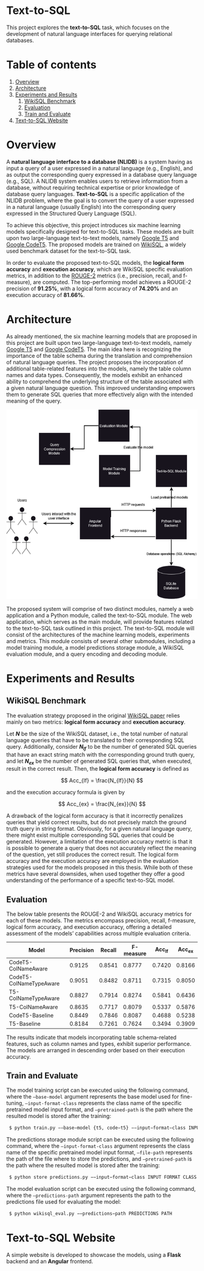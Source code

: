 # Text-to-SQL
This project explores the **text-to-SQL** task, which focuses on the development of natural language interfaces for querying relational databases.

# Table of contents
1. [Overview](#overview)
2. [Architecture](#architecture)
3. [Experiments and Results](#experiments_results)
    1. [WikiSQL Benchmark](#wikisql_benchmark)
    2. [Evaluation](#evaluation)
    3. [Train and Evaluate](#train_evaluate)
4. [Text-to-SQL Website](#website)

# Overview <a name="overview"></a>

A **natural language interface to a database (NLIDB)** is a system having as input a query of a user expressed in a natural language (e.g., English), and as output the 
corresponding query expressed in a database query language (e.g., SQL). A NLIDB system enables users to retrieve information from a database, without requiring technical 
expertise or prior knowledge of database query languages. **Text-to-SQL** is a specific application of the NLIDB problem, where the goal is to convert the query of a user 
expressed in a natural language (usually English) into the corresponding query expressed in the Structured Query Language (SQL).

To achieve this objective, this project introduces six machine learning models specifically designed for text-to-SQL tasks. These models are built upon two large-language 
text-to-text models, namely [Google T5](https://arxiv.org/abs/1910.10683) and [Google CodeT5](https://arxiv.org/pdf/2109.00859.pdf). The proposed models are trained on 
[WikiSQL](https://github.com/salesforce/WikiSQL), a widely used benchmark dataset for the text-to-SQL task.

In order to evaluate the proposed text-to-SQL models, the **logical form accuracy** and **execution accuracy**, which are WikiSQL specific evaluation metrics, in addition to the 
[ROUGE-2](https://www.researchgate.net/publication/224890821_ROUGE_A_Package_for_Automatic_Evaluation_of_summaries) metrics (i.e., precision, recall, and f-measure), are 
computed. The top-performing model achieves a ROUGE-2 precision of **91.25%**, with a logical form accuracy of **74.20%** and an execution accuracy of **81.66%**.

# Architecture <a name="architecture"></a>

As already mentioned, the six machine learning models that are proposed in this project are built upon two large-language text-to-text models, namely [Google T5](https://arxiv.org/abs/1910.10683) 
and [Google CodeT5](https://arxiv.org/pdf/2109.00859.pdf). The main idea here is recognizing the importance of the table schema during the translation and comprehension of natural 
language queries. The project proposes the incorporation of additional table-related features into the models, namely the table column names and data types. Consequently, the models exhibit an 
enhanced ability to comprehend the underlying structure of the table associated with a given natural language question. This improved understanding empowers them to generate SQL queries that more 
effectively align with the intended meaning of the query.

 <p align="center"> <img src="https://github.com/EmanuelPutura/Text-to-SQL/blob/main/assets/architecture_diagram.png" height="500"/> </p>

The proposed system will comprise of two distinct modules, namely a web application and a Python module, called the text-to-SQL module. The web application, which serves as the main module, 
will provide features related to the text-to-SQL task outlined in this project. The text-to-SQL module will consist of the architectures of the machine learning models, experiments and metrics.
This module consists of several other submodules, including a model training module, a model predictions storage module, a WikiSQL evaluation module, and a query encoding and decoding module. 

# Experiments and Results <a name="experiments_results"></a>

## WikiSQL Benchmark <a name="wikisql_benchmark"></a>

The evaluation strategy proposed in the original [WikiSQL paper](https://arxiv.org/abs/1709.00103) relies mainly on two metrics: **logical form accuracy** and **execution accuracy**.

Let ***N*** be the size of the WikiSQL dataset, i.e., the total number of natural language queries that have to be translated to their corresponding SQL query. Additionally, consider ***N<sub>lf</sub>*** 
to be the number of generated SQL queries that have an exact string match with the corresponding ground truth query, and let ***N<sub>ex</sub>*** be the number of generated SQL queries that, when 
executed, result in the correct result. Then, the **logical form accuracy** is defined as

$$
Acc_{lf} = \frac{N_{lf}}{N}
$$

and the execution accuracy formula is given by 

$$
Acc_{ex} = \frac{N_{ex}}{N}
$$

A drawback of the logical form accuracy is that it incorrectly penalizes queries that yield correct results, but do not precisely match the ground truth query in string format. Obviously, 
for a given natural language query, there might exist multiple corresponding SQL queries that could be generated. However, a limitation of the execution accuracy metric is that it is possible 
to generate a query that does not accurately reflect the meaning of the question, yet still produces the correct result. The logical form accuracy and the execution accuracy are employed in 
the evaluation strategies used for the models proposed in this thesis. While both of these metrics have several downsides, when used together they offer a good understanding of the performance 
of a specific text-to-SQL model.

## Evaluation <a name="evaluation"></a>

The below table presents the ROUGE-2 and WikiSQL accuracy metrics for each of these models. The metrics encompass precision, recall, f-measure, logical form accuracy, and execution accuracy, 
offering a detailed assessment of the models’ capabilities across multiple evaluation criteria.

| **Model** | **Precision** | **Recall** | **F-measure** | **Acc<sub>lf</sub>** | **Acc<sub>ex</sub>** |
|---|---|---|---|---|---|
| CodeT5-ColNameAware | 0.9125 | 0.8541 | 0.8777 | 0.7420 | 0.8166 |
| CodeT5-ColNameTypeAware | 0.9051 | 0.8482 | 0.8711 | 0.7315 | 0.8050 |
| T5-ColNameTypeAware | 0.8827 | 0.7914 | 0.8274 | 0.5841 | 0.6436 |
| T5-ColNameAware | 0.8635 | 0.7717 | 0.8079 | 0.5337 | 0.5876 |
| CodeT5-Baseline | 0.8449 | 0.7846 | 0.8087 | 0.4688 | 0.5238 |
| T5-Baseline | 0.8184 | 0.7261 | 0.7624 | 0.3494 | 0.3909 |

The results indicate that models incorporating table schema-related features, such as column names
and types, exhibit superior performance. The models are arranged in descending order based on their execution accuracy.

## Train and Evaluate <a name="train_evaluate"></a>

The model training script can be executed using the following command, where the ```–base-model``` argument represents the base model used for fine-tuning, ```–input-format-class``` represents 
the class name of the specific pretrained model input format, and ```–pretrained-path``` is the path where the resulted model is stored after the training:

```sh
 $ python train.py −−base−model {t5, code−t5} −−input−format−class INPUT FORMAT CLASS −−pretrained−path PRETRAINED PATH
```

The predictions storage module script can be executed using the following command, where the ```–input-format-class``` argument represents the class name of the specific pretrained model input 
format, ```–file-path``` represents the path of the file where to store the predictions, and ```–pretrained-path``` is the path where the resulted model is stored after the training:

```sh
 $ python store predictions.py −−input−format−class INPUT FORMAT CLASS −−file−path FILE PATH −−pretrained−path PRETRAINED PATH
```

The model evaluation script can be executed using the following command, where the ```–predictions-path``` argument represents the path to the predictions file used for evaluating the model:

```sh
 $ python wikisql_eval.py −−predictions−path PREDICTIONS PATH
```

# Text-to-SQL Website <a name="website"></a>

A simple website is developed to showcase the models, using a **Flask** backend and an **Angular** frontend.
